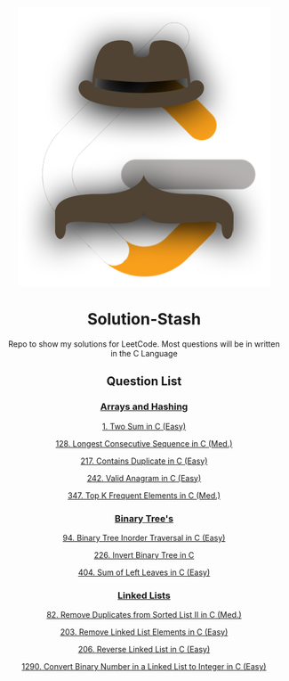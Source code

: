 <div align="center">

![Logo](https://raw.githubusercontent.com/Flapjacck/Solution-Stash/refs/heads/main/images/solutionlogo.png)

# Solution-Stash

Repo to show my solutions for LeetCode.
Most questions will be in written in the C Language

## Question List

### [Arrays and Hashing](https://github.com/Flapjacck/Solution-Stash/tree/main/Arrays%20and%20Hashing)

[1. Two Sum in C (Easy)](https://github.com/Flapjacck/Solution-Stash/blob/main/Arrays%20and%20Hashing/1.%20Two%20Sum%20C.md)

[128. Longest Consecutive Sequence in C (Med.)](https://github.com/Flapjacck/Solution-Stash/blob/main/Arrays%20and%20Hashing/128.%20Longest%20Consecutive%20Sequence%20C.md)

[217. Contains Duplicate in C (Easy)](https://github.com/Flapjacck/Solution-Stash/blob/main/Arrays%20and%20Hashing/217.%20Contains%20Duplicate%20C.md)

[242. Valid Anagram in C (Easy)](https://github.com/Flapjacck/Solution-Stash/blob/main/Arrays%20and%20Hashing/242.%20Valid%20Anagram%20C.md)

[347. Top K Frequent Elements in C (Med.)](https://github.com/Flapjacck/Solution-Stash/blob/main/Arrays%20and%20Hashing/347.%20Top%20K%20Frequent%20Elements%20C.md)

### [Binary Tree's](https://github.com/Flapjacck/Solution-Stash/tree/main/Binary%20Tree's)

[94. Binary Tree Inorder Traversal in C (Easy)](https://github.com/Flapjacck/Solution-Stash/blob/main/Binary%20Tree's/94.%20Binary%20Tree%20Inorder%20Traversal%20C.md)

[226. Invert Binary Tree in C](/Binary%20Tree's/226.%20Invert%20Binary%20Tree%20C.md)

[404. Sum of Left Leaves in C (Easy)](https://github.com/Flapjacck/Solution-Stash/blob/main/Binary%20Tree's/404.%20Sum%20of%20Left%20Leaves%20C.md)

### [Linked Lists](https://github.com/Flapjacck/Solution-Stash/tree/main/Linked%20Lists)

[82. Remove Duplicates from Sorted List II in C (Med.)](https://github.com/Flapjacck/Solution-Stash/blob/main/Linked%20Lists/82.%20Remove%20Duplicates%20from%20Sorted%20List%20II%20C.md)

[203. Remove Linked List Elements in C (Easy)](https://github.com/Flapjacck/Solution-Stash/blob/main/Linked%20Lists/203.%20Remove%20Linked%20List%20Elements%20C.md)

[206. Reverse Linked List in C (Easy)](https://github.com/Flapjacck/Solution-Stash/blob/main/Linked%20Lists/206.%20Reverse%20Linked%20List%20C.md)

[1290. Convert Binary Number in a Linked List to Integer in C (Easy)](https://github.com/Flapjacck/Solution-Stash/blob/main/Linked%20Lists/1290.%20Convert%20Binary%20Number%20in%20a%20Linked%20List%20to%20Integer%20C.md)
